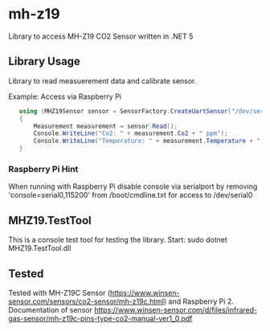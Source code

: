 # mh-z19
Library to access MH-Z19 CO2 Sensor written in .NET 5


## Library Usage
Library to read measuerement data and calibrate sensor.


Example:
Access via Raspberry Pi 
```csharp
   using (MHZ19Sensor sensor = SensorFactory.CreateUartSensor("/dev/serial0"))
   {
       Measurement measurement = sensor.Read();
       Console.WriteLine("Co2: " + measurement.Co2 + " ppm");
       Console.WriteLine("Temperature: " + measurement.Temperature + " °C");
   }
```

### Raspberry Pi Hint
When running with Raspberry Pi disable console via serialport by removing 'console=serial0,115200' from /boot/cmdline.txt for access to /dev/serial0

## MHZ19.TestTool
This is a console test tool for testing the library.
Start: sudo dotnet MHZ19.TestTool.dll 


## Tested
Tested with MH-Z19C Sensor (https://www.winsen-sensor.com/sensors/co2-sensor/mh-z19c.html) and Raspberry Pi 2.
Documentation of sensor https://www.winsen-sensor.com/d/files/infrared-gas-sensor/mh-z19c-pins-type-co2-manual-ver1_0.pdf

